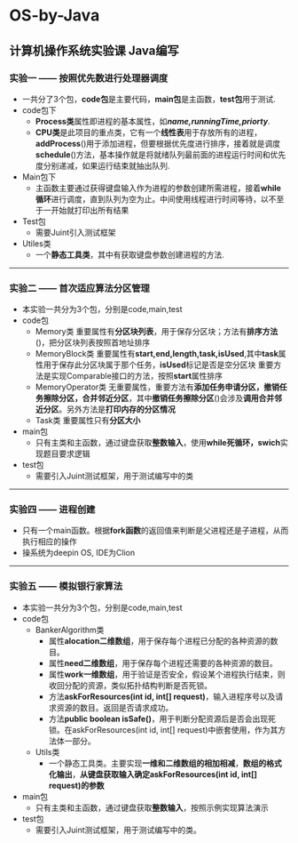 # OS-by-Java
## 计算机操作系统实验课 Java编写

### 实验一 —— 按照优先数进行处理器调度
  * 一共分了3个包，**code包**是主要代码，**main包**是主函数，**test包**用于测试.
  * code包下
      * **Process类**属性即进程的基本属性，如***name,runningTime,priorty***.
      * **CPU类**是此项目的重点类，它有一个**线性表**用于存放所有的进程，**addProcess**()用于添加进程，但要根据优先度进行排序，接着就是调度**schedule**()方法，基本操作就是将就绪队列最前面的进程运行时间和优先度分别递减，如果运行结束就抽出队列.
  * Main包下
      * 主函数主要通过获得键盘输入作为进程的参数创建所需进程，接着**while循环**进行调度，直到队列为空为止。中间使用线程进行时间等待，以不至于一开始就打印出所有结果
  * Test包
      * 需要Juint引入测试框架
  * Utiles类
      * 一个**静态工具类**，其中有获取键盘参数创建进程的方法.
******************************************************
### 实验二 —— 首次适应算法分区管理
  * 本实验一共分为3个包，分别是code,main,test
  * code包
      * Memory类 重要属性有**分区块列表**，用于保存分区块；方法有**排序方法**()，把分区块列表按照首地址排序
      * MemoryBlock类 重要属性有**start,end,length,task,isUsed**,其中**task**属性用于保存此分区块属于那个任务，**isUsed**标记是否是空分区块
    重要方法是实现Comparable接口的方法，按照**start**属性排序
      * MemoryOperator类 无重要属性，重要方法有**添加任务申请分区，撤销任务擦除分区，合并邻近分区**，其中**撤销任务擦除分区**()会涉及**调用合并邻近分区**。另外方法是**打印内存的分区情况**
      * Task类 重要属性只有**分区大小**
   * main包 
      * 只有主类和主函数，通过键盘获取**整数输入**，使用**while死循环，swich**实现题目要求逻辑
   * test包 
      * 需要引入Juint测试框架，用于测试编写中的类
**************************************
### 实验四 —— 进程创建
   * 只有一个main函数。根据**fork函数**的返回值来判断是父进程还是子进程，从而执行相应的操作
   * 操系统为deepin OS, IDE为Clion
******************************************************
### 实验五 —— 模拟银行家算法
  * 本实验一共分为3个包，分别是code,main,test
  * code包
      * BankerAlgorithm类 
          * 属性**alocation二维数组**，用于保存每个进程已分配的各种资源的数目。
          * 属性**need二维数组**，用于保存每个进程还需要的各种资源的数目。
          * 属性**work一维数组**，用于验证是否安全，假设某个进程执行结束，则收回分配的资源，类似拓扑结构判断是否死锁。
          * 方法**askForResources(int id, int[] request)**，输入进程序号以及请求资源的数目。返回是否请求成功。
          * 方法**public boolean isSafe()**，用于判断分配资源后是否会出现死锁。在askForResources(int id, int[] request)中嵌套使用，作为其方法体一部分。
      * Utils类 
          * 一个静态工具类。主要实现**一维和二维数组的相加相减**，**数组的格式化输出**，**从键盘获取输入确定askForResources(int id, int[] request)的参数**
   * main包 
      * 只有主类和主函数，通过键盘获取**整数输入**，按照示例实现算法演示
   * test包 
      * 需要引入Juint测试框架，用于测试编写中的类。


